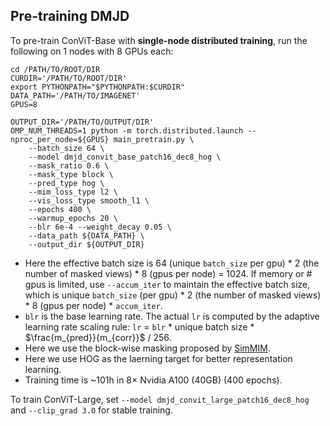 ## Pre-training DMJD

To pre-train ConViT-Base with **single-node distributed training**, run the following on 1 nodes with 8 GPUs each:
```shell
cd /PATH/TO/ROOT/DIR
CURDIR='/PATH/TO/ROOT/DIR'
export PYTHONPATH="$PYTHONPATH:$CURDIR"
DATA_PATH='/PATH/TO/IMAGENET'
GPUS=8

OUTPUT_DIR='/PATH/TO/OUTPUT/DIR'
OMP_NUM_THREADS=1 python -m torch.distributed.launch --nproc_per_node=${GPUS} main_pretrain.py \
    --batch_size 64 \
    --model dmjd_convit_base_patch16_dec8_hog \
    --mask_ratio 0.6 \
    --mask_type block \
    --pred_type hog \
    --mim_loss_type l2 \
    --vis_loss_type smooth_l1 \
    --epochs 400 \
    --warmup_epochs 20 \
    --blr 6e-4 --weight_decay 0.05 \
    --data_path ${DATA_PATH} \
    --output_dir ${OUTPUT_DIR}
```
- Here the effective batch size is 64 (unique `batch_size` per gpu) * 2 (the number of masked views) * 8 (gpus per node) = 1024. If memory or # gpus is limited, use `--accum_iter` to maintain the effective batch size, which is unique `batch_size` (per gpu) * 2 (the number of masked views) * 8 (gpus per node) * `accum_iter`.
- `blr` is the base learning rate. The actual `lr` is computed by the adaptive learning rate scaling rule: `lr` = `blr` * unique batch size * $\frac{m_{pred}}{m_{corr}}$ / 256.
- Here we use the block-wise masking proposed by [SimMIM](https://arxiv.org/abs/2111.09886).
- Here we use HOG as the laerning target for better representation learning.
- Training time is ~101h in 8× Nvidia A100 (40GB) (400 epochs).

To train ConViT-Large, set `--model dmjd_convit_large_patch16_dec8_hog` and `--clip_grad 3.0` for stable training.
